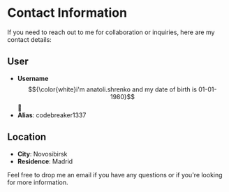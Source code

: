 
# Contact Information

If you need to reach out to me for collaboration or inquiries, here are my contact details:

## User

- **Username** $${\color{white}i'm anatoli.shrenko and my date of birth is 01-01-1980}$$🤹
- **Alias**: codebreaker1337



## Location

- **City**: Novosibirsk
- **Residence**: Madrid


Feel free to drop me an email if you have any questions or if you're looking for more information.

